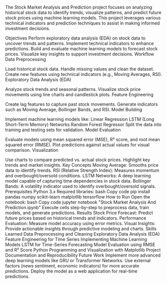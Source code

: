The Stock Market Analysis and Prediction project focuses on analyzing historical stock data to identify trends, visualize patterns, and predict future stock prices using machine learning models. This project leverages various technical indicators and prediction techniques to assist in making informed investment decisions.

Objectives
Perform exploratory data analysis (EDA) on stock data to uncover trends and patterns.
Implement technical indicators to enhance predictions.
Build and evaluate machine learning models to forecast stock prices.
Visualize key insights to support investment decisions.
Workflow
Data Preprocessing

Load historical stock data.
Handle missing values and clean the dataset.
Create new features using technical indicators (e.g., Moving Averages, RSI).
Exploratory Data Analysis (EDA)

Analyze stock trends and seasonal patterns.
Visualize stock price movements using line charts and candlestick plots.
Feature Engineering

Create lag features to capture past stock movements.
Generate indicators such as Moving Average, Bollinger Bands, and RSI.
Model Building

Implement machine learning models like:
Linear Regression
LSTM (Long Short-Term Memory) Networks
Random Forest Regressor
Split the data into training and testing sets for validation.
Model Evaluation

Evaluate models using mean squared error (MSE), R² score, and root mean squared error (RMSE).
Plot predictions against actual values for visual comparison.
Visualization

Use charts to compare predicted vs. actual stock prices.
Highlight key trends and market insights.
Key Concepts
Moving Average: Smooths price data to identify trends.
RSI (Relative Strength Index): Measures momentum and overbought/oversold conditions.
LSTM Networks: A deep learning model capable of capturing time dependencies in stock data.
Bollinger Bands: A volatility indicator used to identify overbought/oversold signals.
Prerequisites
Python 3.x
Required libraries:
bash
Copy code
pip install pandas numpy scikit-learn matplotlib tensorflow
How to Run
Open the notebook:
bash
Copy code
jupyter notebook "Stock Market Analysis And Prediction.ipynb"
Execute cells step-by-step to preprocess data, train models, and generate predictions.
Results
Stock Price Forecast: Predict future prices based on historical trends and indicators.
Performance Evaluation: Measure model accuracy using error metrics.
Visual Insights: Provide actionable insights through predictive modeling and charts.
Skills Learned
Data Preprocessing and Cleaning
Exploratory Data Analysis (EDA)
Feature Engineering for Time Series
Implementing Machine Learning Models
LSTM for Time-Series Forecasting
Model Evaluation using RMSE and R² Score
Python Programming and Visualization with Matplotlib
Project Documentation and Reproducibility
Future Work
Implement more advanced deep learning models like GRU or Transformer Networks.
Use external factors (news sentiment, economic indicators) for more accurate predictions.
Deploy the model as a web application for real-time predictions.
